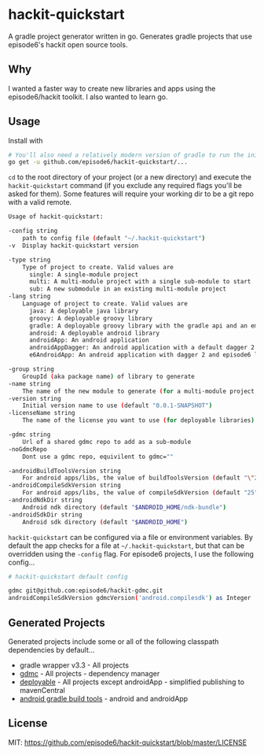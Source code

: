 # hackit-quickstart
A gradle project generator written in go. Generates gradle projects that use episode6's hackit open source tools.

## Why
I wanted a faster way to create new libraries and apps using the episode6/hackit toolkit. I also wanted to learn go.

## Usage
Install with
```bash
# You'll also need a relatively modern version of gradle to run the initial wrapper task
go get -u github.com/episode6/hackit-quickstart/...
```
`cd` to the root directory of your project (or a new directory) and execute the `hackit-quickstart` command (if you exclude any required flags you'll be asked for them). Some features will require your working dir to be a git repo with a valid remote.
```bash
Usage of hackit-quickstart:

-config string
    path to config file (default "~/.hackit-quickstart")
-v	Display hackit-quickstart version

-type string
    Type of project to create. Valid values are
      single: A single-module project
      multi: A multi-module project with a single sub-module to start
      sub: A new submodule in an existing multi-module project
-lang string
    Language of project to create. Valid values are
      java: A deployable java library
      groovy: A deployable groovy library
      gradle: A deployable groovy library with the gradle api and an empty gradle plugin.
      android: A deployable android library
      androidApp: An android application
      androidAppDagger: An android application with a default dagger 2 implementation
      e6AndroidApp: An android application with dagger 2 and episode6 libs included (experimental)

-group string
    GroupId (aka package name) of library to generate
-name string
    The name of the new module to generate (for a multi-module project, this will be the sub-modules name)
-version string
    Initial version name to use (default "0.0.1-SNAPSHOT")
-licenseName string
    The name of the license you want to use (for deployable libraries) (default "The MIT License (MIT)")

-gdmc string
    Url of a shared gdmc repo to add as a sub-module
-noGdmcRepo
    Dont use a gdmc repo, equivilent to gdmc=""    

-androidBuildToolsVersion string
    For android apps/libs, the value of buildToolsVersion (default "\"26.0.0\"")
-androidCompileSdkVersion string
    For android apps/libs, the value of compileSdkVersion (default "25")
-androidNdkDir string
    Android ndk directory (default "$ANDROID_HOME/ndk-bundle")
-androidSdkDir string
    Android sdk directory (default "$ANDROID_HOME")
```

`hackit-quickstart` can be configured via a file or environment variables. By default the app checks for a file at `~/.hackit-quickstart`, but that can be overridden using the `-config` flag. For episode6 projects, I use the following config...
```bash
# hackit-quickstart default config

gdmc git@github.com:episode6/hackit-gdmc.git
androidCompileSdkVersion gdmcVersion('android.compilesdk') as Integer
```

## Generated Projects
Generated projects include some or all of the following classpath dependencies by default...
- gradle wrapper v3.3 - All projects
- [gdmc](https://github.com/episode6/gdmc) - All projects - dependency manager
- [deployable](https://github.com/episode6/deployable) - All projects except androidApp - simplified publishing to mavenCentral
- [android gradle build tools](https://developer.android.com/studio/releases/gradle-plugin.html) - android and androidApp

## License
MIT: https://github.com/episode6/hackit-quickstart/blob/master/LICENSE
